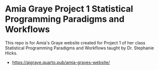 # Amia Graye Project 1 Statistical Programming Paradigms and Workflows
This repo is for Amia's Graye website created for Project 1 of her class Statistical Programming Paradigms and Workflows taught by Dr. Stephanie Hicks. 

- <https://ajgraye.quarto.pub/amia-grayes-website/>
